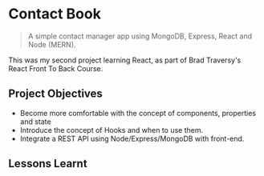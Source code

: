 # Contact Book

> A simple contact manager app using MongoDB, Express, React and Node (MERN).

This was my second project learning React, as part of Brad Traversy's React Front To Back Course. 

## Project Objectives
* Become more comfortable with the concept of components, properties and state
* Introduce the concept of Hooks and when to use them. 
* Integrate a REST API using Node/Express/MongoDB with front-end. 

## Lessons Learnt
